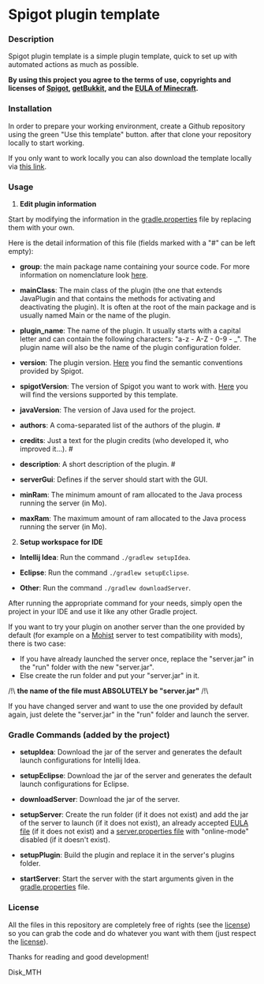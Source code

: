 # Spigot plugin template

### Description

Spigot plugin template is a simple plugin template, quick to set up with automated actions as much as possible.

**By using this project you agree to the terms of use, copyrights and licenses of [Spigot](https://www.spigotmc.org/wiki/spigot-terms/), [getBukkit](https://getbukkit.org/terms-of-service), and the [EULA of Minecraft](https://www.minecraft.net/en-us/eula).**

### Installation

In order to prepare your working environment, create a Github repository using the green "Use this template" button. after that clone your repository locally to start working.

If you only want to work locally you can also download the template locally via [this link](https://github.com/Disk-MTH/Spigot-plugin-template/archive/refs/heads/master.zip).

### Usage

1) **Edit plugin information**

Start by modifying the information in the [gradle.properties](https://github.com/Disk-MTH/Spigot-plugin-template/blob/master/gradle.properties) file by replacing them with your own.

Here is the detail information of this file (fields marked with a "#" can be left empty):

- **group**: the main package name containing your source code. For more information on nomenclature look [here](http://maven.apache.org/guides/mini/guide-naming-conventions.html).


- **mainClass**: The main class of the plugin (the one that extends JavaPlugin and that contains the methods for activating and deactivating the plugin). It is often at the root of the main package and is usually named Main or the name of the plugin.


- **plugin_name**: The name of the plugin. It usually starts with a capital letter and can contain the following characters: "a-z - A-Z - 0-9 - _". The plugin name will also be the name of the plugin configuration folder.


- **version**: The plugin version. [Here](https://semver.org/) you find the semantic conventions provided by Spigot.


- **spigotVersion**: The version of Spigot you want to work with. [Here](https://getbukkit.org/download/spigot) you will find the versions supported by this template.


- **javaVersion**: The version of Java used for the project.


- **authors**: A coma-separated list of the authors of the plugin. #


- **credits**: Just a text for the plugin credits (who developed it, who improved it...). #


- **description**: A short description of the plugin. #


- **serverGui**: Defines if the server should start with the GUI.


- **minRam**: The minimum amount of ram allocated to the Java process running the server (in Mo).


- **maxRam**: The maximum amount of ram allocated to the Java process running the server (in Mo).


2) **Setup workspace for IDE**

- **Intellij Idea**: Run the command ```./gradlew setupIdea```.


- **Eclipse**: Run the command ```./gradlew setupEclipse```.


- **Other**: Run the command ```./gradlew downloadServer```.

After running the appropriate command for your needs, simply open the project in your IDE and use it like any other Gradle project.

If you want to try your plugin on another server than the one provided by default (for example on a [Mohist](https://mohistmc.com/) server to test compatibility with mods), there is two case:
- If you have already launched the server once, replace the "server.jar" in the "run" folder with the new "server.jar".
- Else create the run folder and put your "server.jar" in it.

/!\ **the name of the file must ABSOLUTELY be "server.jar"** /!\

If you have changed server and want to use the one provided by default again, just delete the "server.jar" in the "run" folder and launch the server.

### Gradle Commands (added by the project)

- **setupIdea**: Download the jar of the server and generates the default launch configurations for Intellij Idea.


- **setupEclipse**:  Download the jar of the server and generates the default launch configurations for Eclipse.


- **downloadServer**: Download the jar of the server.


- **setupServer**: Create the run folder (if it does not exist) and add the jar of the server to launch (if it does not exist), an already accepted [EULA file](https://github.com/Disk-MTH/Spigot-plugin-template/blob/master/config/server/eula.txt) (if it does not exist) and a [server.properties file](https://github.com/Disk-MTH/Spigot-plugin-template/blob/master/config/server/server.properties) with "online-mode" disabled (if it doesn't exist).


- **setupPlugin**: Build the plugin and replace it in the server's plugins folder.


- **startServer**: Start the server with the start arguments given in the [gradle.properties](https://github.com/Disk-MTH/Spigot-plugin-template/blob/master/gradle.properties) file.


### License

All the files in this repository are completely free of rights (see the  [license](https://github.com/Disk-MTH/Spigot-plugin-template/blob/master/license.txt)) so you can grab the code and do whatever you want with them (just respect the  [license](https://github.com/Disk-MTH/Spigot-plugin-template/blob/master/license.txt)).

Thanks for reading and good development!

Disk_MTH